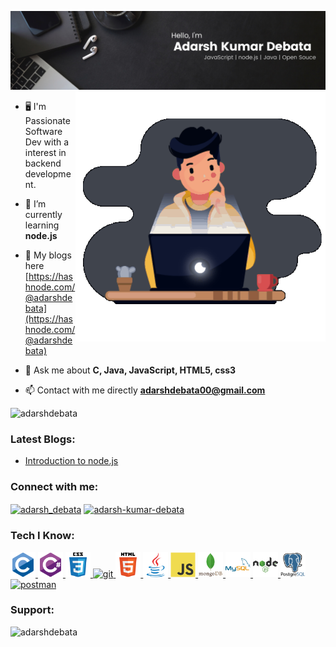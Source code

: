 ![logo](https://github.com/adarshdebata/adarshdebata/blob/main/Banner.png)
<img align = "right" width ="400" src ="https://github.com/adarshdebata/adarshdebata/blob/main/Animation.gif">
- 🖥️ I'm Passionate Software Dev with a interest in backend development.

- 🌱 I’m currently learning **node.js**

- 📝 My blogs here [https://hashnode.com/@adarshdebata](https://hashnode.com/@adarshdebata)

- 💬 Ask me about **C, Java, JavaScript, HTML5, css3**

- 📫 Contact with me directly **adarshdebata00@gmail.com**

<p align="left"> <img src="https://komarev.com/ghpvc/?username=adarshdebata&label=Profile%20views&color=0e75b6&style=flat" alt="adarshdebata" /> </p>

### Latest Blogs:
<!-- BLOG-POST-LIST:START -->
- [Introduction to node.js](https://adarshh.hashnode.dev/introduction-to-nodejs)
<!-- BLOG-POST-LIST:END -->

<h3 align="left">Connect with me:</h3>
<p align="left">
<a href="https://twitter.com/adarsh_debata" target="blank"><img align="center" src="https://raw.githubusercontent.com/rahuldkjain/github-profile-readme-generator/master/src/images/icons/Social/twitter.svg" alt="adarsh_debata" height="30" width="40" /></a>
<a href="https://linkedin.com/in/adarsh-kumar-debata" target="blank"><img align="center" src="https://raw.githubusercontent.com/rahuldkjain/github-profile-readme-generator/master/src/images/icons/Social/linked-in-alt.svg" alt="adarsh-kumar-debata" height="30" width="40" /></a>
</p>

<h3 align="left">Tech I Know:</h3>
<p align="left"> <a href="https://www.cprogramming.com/" target="_blank" rel="noreferrer"> <img src="https://raw.githubusercontent.com/devicons/devicon/master/icons/c/c-original.svg" alt="c" width="40" height="40"/> </a> <a href="https://www.w3schools.com/cs/" target="_blank" rel="noreferrer"> <img src="https://raw.githubusercontent.com/devicons/devicon/master/icons/csharp/csharp-original.svg" alt="csharp" width="40" height="40"/> </a> <a href="https://www.w3schools.com/css/" target="_blank" rel="noreferrer"> <img src="https://raw.githubusercontent.com/devicons/devicon/master/icons/css3/css3-original-wordmark.svg" alt="css3" width="40" height="40"/> </a> <a href="https://git-scm.com/" target="_blank" rel="noreferrer"> <img src="https://www.vectorlogo.zone/logos/git-scm/git-scm-icon.svg" alt="git" width="40" height="40"/> </a> <a href="https://www.w3.org/html/" target="_blank" rel="noreferrer"> <img src="https://raw.githubusercontent.com/devicons/devicon/master/icons/html5/html5-original-wordmark.svg" alt="html5" width="40" height="40"/> </a> <a href="https://www.java.com" target="_blank" rel="noreferrer"> <img src="https://raw.githubusercontent.com/devicons/devicon/master/icons/java/java-original.svg" alt="java" width="40" height="40"/> </a> <a href="https://developer.mozilla.org/en-US/docs/Web/JavaScript" target="_blank" rel="noreferrer"> <img src="https://raw.githubusercontent.com/devicons/devicon/master/icons/javascript/javascript-original.svg" alt="javascript" width="40" height="40"/> </a> <a href="https://www.mongodb.com/" target="_blank" rel="noreferrer"> <img src="https://raw.githubusercontent.com/devicons/devicon/master/icons/mongodb/mongodb-original-wordmark.svg" alt="mongodb" width="40" height="40"/> </a> <a href="https://www.mysql.com/" target="_blank" rel="noreferrer"> <img src="https://raw.githubusercontent.com/devicons/devicon/master/icons/mysql/mysql-original-wordmark.svg" alt="mysql" width="40" height="40"/> </a> <a href="https://nodejs.org" target="_blank" rel="noreferrer"> <img src="https://raw.githubusercontent.com/devicons/devicon/master/icons/nodejs/nodejs-original-wordmark.svg" alt="nodejs" width="40" height="40"/> </a> <a href="https://www.postgresql.org" target="_blank" rel="noreferrer"> <img src="https://raw.githubusercontent.com/devicons/devicon/master/icons/postgresql/postgresql-original-wordmark.svg" alt="postgresql" width="40" height="40"/> </a> <a href="https://postman.com" target="_blank" rel="noreferrer"> <img src="https://www.vectorlogo.zone/logos/getpostman/getpostman-icon.svg" alt="postman" width="40" height="40"/> </a> </p>


<h3 align="left">Support:</h3>
<p><a href="https://www.buymeacoffee.com/adarshdebata"> <img align="left" src="https://cdn.buymeacoffee.com/buttons/v2/default-yellow.png" height="50" width="210" alt="adarshdebata" /></a></p><br><br>

